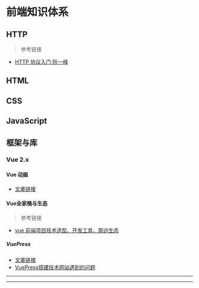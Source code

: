 # 前端知识体系

## HTTP

> 参考链接

- [HTTP 协议入门 阮一峰](https://www.ruanyifeng.com/blog/2016/08/http.html)

## HTML

## CSS

## JavaScript

## 框架与库

### Vue 2.x

#### Vue 动画

- [文章链接](/tech/Vue2.x/VueAnimation/)

#### Vue全家桶与生态

> 参考链接

- [vue 前端项目技术选型、开发工具、周边生态](https://segmentfault.com/a/1190000017480921)

##### VuePress

- [文章链接](/tech/Vue2.x/VuePress/)
- [VuePress搭建技术网站遇到的问题](/tech/Vue2.x/VuePress/issues)

---
---

